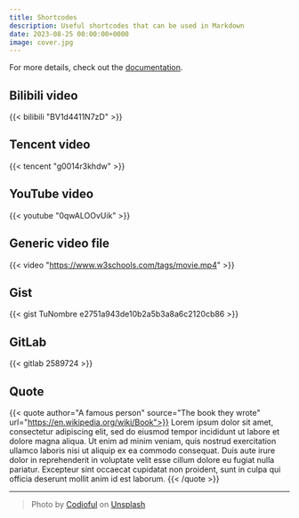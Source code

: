 ```yaml
---
title: Shortcodes
description: Useful shortcodes that can be used in Markdown
date: 2023-08-25 00:00:00+0000
image: cover.jpg
---
```


For more details, check out the [documentation](https://stack.jimmycai.com/writing/shortcodes).

## Bilibili video

{{< bilibili "BV1d4411N7zD" >}}

## Tencent video

{{< tencent "g0014r3khdw" >}}

## YouTube video

{{< youtube "0qwALOOvUik" >}}

## Generic video file

{{< video "https://www.w3schools.com/tags/movie.mp4" >}}

## Gist

{{< gist TuNombre e2751a943de10b2a5b3a8a6c2120cb86 >}}

## GitLab

{{< gitlab 2589724 >}}

## Quote

{{< quote author="A famous person" source="The book they wrote" url="https://en.wikipedia.org/wiki/Book">}}
Lorem ipsum dolor sit amet, consectetur adipiscing elit, sed do eiusmod tempor incididunt ut labore et dolore magna aliqua. Ut enim ad minim veniam, quis nostrud exercitation ullamco laboris nisi ut aliquip ex ea commodo consequat. Duis aute irure dolor in reprehenderit in voluptate velit esse cillum dolore eu fugiat nulla pariatur. Excepteur sint occaecat cupidatat non proident, sunt in culpa qui officia deserunt mollit anim id est laborum.
{{< /quote >}}

-----

> Photo by [Codioful](https://unsplash.com/@codioful) on [Unsplash](https://unsplash.com/photos/WDSN62Qdxuk)